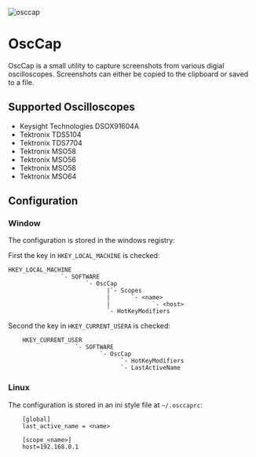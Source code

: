 ![osccap](osccap/data/osccap-64.png)

# OscCap
OscCap is a small utility to capture screenshots from various
digial oscilloscopes. Screenshots can either be copied to the
clipboard or saved to a file.

## Supported Oscilloscopes

* Keysight Technologies DSOX91604A
* Tektronix TDS5104
* Tektronix TDS7704
* Tektronix MSO58
* Tektronix MSO56
* Tektronix MSO58
* Tektronix MSO64


## Configuration

### Window

The configuration is stored in the windows registry:

First the key in `HKEY_LOCAL_MACHINE` is checked:

```
HKEY_LOCAL_MACHINE
               `- SOFTWARE
                      `- OscCap
                            |`- Scopes
                            |      `- <name>
                            |            `- <host>
                            `- HotKeyModifiers
```


Second the key in `HKEY_CURRENT_USERA` is checked:

```
    HKEY_CURRENT_USER
                   `- SOFTWARE
                          `- OscCap
                                `- HotKeyModifiers
                                `- LastActiveName
```



### Linux

The configuration is stored in an ini style file at `~/.osccaprc`:

```
    [global]
    last_active_name = <name>
    
    [scope_<name>]
    host=192.168.0.1
```
